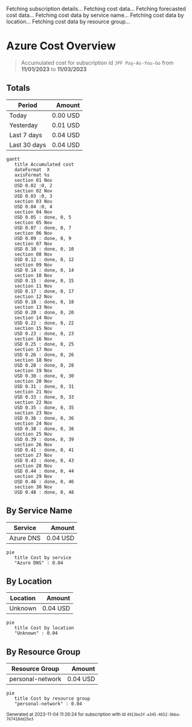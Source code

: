 Fetching subscription details...
Fetching cost data...
Fetching forecasted cost data...
Fetching cost data by service name...
Fetching cost data by location...
Fetching cost data by resource group...
# Azure Cost Overview

> Accumulated cost for subscription id `JPF Pay-As-You-Go` from **11/01/2023** to **11/03/2023**

## Totals

|Period|Amount|
|---|---:|
|Today|0.00 USD|
|Yesterday|0.01 USD|
|Last 7 days|0.04 USD|
|Last 30 days|0.04 USD|

```mermaid
gantt
   title Accumulated cost
   dateFormat  X
   axisFormat %s
   section 01 Nov
   USD 0.02 :0, 2
   section 02 Nov
   USD 0.03 :0, 3
   section 03 Nov
   USD 0.04 :0, 4
   section 04 Nov
   USD 0.05 : done, 0, 5
   section 05 Nov
   USD 0.07 : done, 0, 7
   section 06 Nov
   USD 0.09 : done, 0, 9
   section 07 Nov
   USD 0.10 : done, 0, 10
   section 08 Nov
   USD 0.12 : done, 0, 12
   section 09 Nov
   USD 0.14 : done, 0, 14
   section 10 Nov
   USD 0.15 : done, 0, 15
   section 11 Nov
   USD 0.17 : done, 0, 17
   section 12 Nov
   USD 0.18 : done, 0, 18
   section 13 Nov
   USD 0.20 : done, 0, 20
   section 14 Nov
   USD 0.22 : done, 0, 22
   section 15 Nov
   USD 0.23 : done, 0, 23
   section 16 Nov
   USD 0.25 : done, 0, 25
   section 17 Nov
   USD 0.26 : done, 0, 26
   section 18 Nov
   USD 0.28 : done, 0, 28
   section 19 Nov
   USD 0.30 : done, 0, 30
   section 20 Nov
   USD 0.31 : done, 0, 31
   section 21 Nov
   USD 0.33 : done, 0, 33
   section 22 Nov
   USD 0.35 : done, 0, 35
   section 23 Nov
   USD 0.36 : done, 0, 36
   section 24 Nov
   USD 0.38 : done, 0, 38
   section 25 Nov
   USD 0.39 : done, 0, 39
   section 26 Nov
   USD 0.41 : done, 0, 41
   section 27 Nov
   USD 0.43 : done, 0, 43
   section 28 Nov
   USD 0.44 : done, 0, 44
   section 29 Nov
   USD 0.46 : done, 0, 46
   section 30 Nov
   USD 0.48 : done, 0, 48
```

## By Service Name

|Service|Amount|
|---|---:|
|Azure DNS|0.04 USD|

```mermaid
pie
   title Cost by service
   "Azure DNS" : 0.04
```

## By Location

|Location|Amount|
|---|---:|
|Unknown|0.04 USD|

```mermaid
pie
   title Cost by location
   "Unknown" : 0.04
```

## By Resource Group

|Resource Group|Amount|
|---|---:|
|personal-network|0.04 USD|

```mermaid
pie
   title Cost by resource group
   "personal-network" : 0.04
```

<sup>Generated at 2023-11-04 11:26:24 for subscription with id `4913be3f-a345-4652-9bba-767418dd25e3`</sup>

